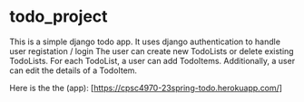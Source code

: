 # todo_project

This is a simple django todo app.
It uses django authentication to handle user registation / login
The user can create new TodoLists or delete existing TodoLists.
For each TodoList, a user can add TodoItems.  Additionally, a user can edit the details of a TodoItem.

Here is the the (app):
[https://cpsc4970-23spring-todo.herokuapp.com/]

